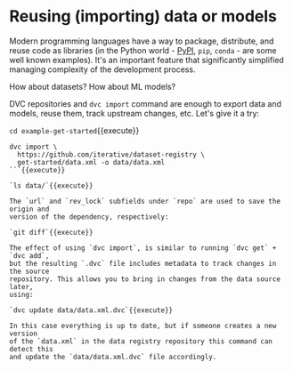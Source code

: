 # Reusing (importing) data or models

Modern programming languages have a way to package, distribute, and reuse code
as libraries (in the Python world - [PyPI](https://pypi.org/), `pip`, `conda` -
are some well known examples). It's an important feature that significantly
simplified managing complexity of the development process.

How about datasets? How about ML models?

DVC repositories and `dvc import` command are enough to export data and models,
reuse them, track upstream changes, etc. Let's give it a try:

`cd example-get-started`{{execute}}

```
dvc import \
  https://github.com/iterative/dataset-registry \
  get-started/data.xml -o data/data.xml
```{{execute}}

`ls data/`{{execute}}

The `url` and `rev_lock` subfields under `repo` are used to save the origin and
version of the dependency, respectively:

`git diff`{{execute}}

The effect of using `dvc import`, is similar to running `dvc get` + `dvc add`,
but the resulting `.dvc` file includes metadata to track changes in the source
repository. This allows you to bring in changes from the data source later,
using:

`dvc update data/data.xml.dvc`{{execute}}

In this case everything is up to date, but if someone creates a new version
of the `data.xml` in the data registry repository this command can detect this
and update the `data/data.xml.dvc` file accordingly.
